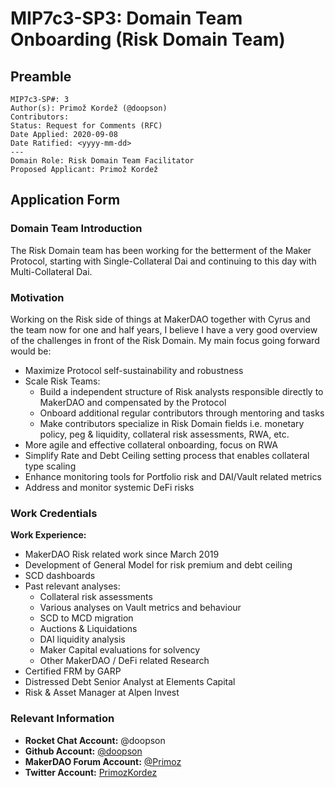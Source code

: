 # MIP7c3-SP3: Domain Team Onboarding (Risk Domain Team)

## Preamble

```
MIP7c3-SP#: 3
Author(s): Primož Kordež (@doopson)
Contributors:
Status: Request for Comments (RFC)
Date Applied: 2020-09-08
Date Ratified: <yyyy-mm-dd>
---
Domain Role: Risk Domain Team Facilitator
Proposed Applicant: Primož Kordež
```

## Application Form

### Domain Team Introduction

The Risk Domain team has been working for the betterment of the Maker Protocol, starting with Single-Collateral Dai and continuing to this day with Multi-Collateral Dai.

### Motivation

Working on the Risk side of things at MakerDAO together with Cyrus and the team now for one and half years, I believe I have a very good overview of the challenges in front of the Risk Domain. My main focus going forward would be:
- Maximize Protocol self-sustainability and robustness
- Scale Risk Teams: 
  - Build a independent structure of Risk analysts responsible directly to MakerDAO and compensated by the Protocol
  - Onboard additional regular contributors through mentoring and tasks
  - Make contributors specialize in Risk Domain fields i.e. monetary policy, peg & liquidity, collateral risk assessments, RWA, etc.
- More agile and effective collateral onboarding, focus on RWA
- Simplify Rate and Debt Ceiling setting process that enables collateral type scaling
- Enhance monitoring tools for Portfolio risk and DAI/Vault related metrics
- Address and monitor systemic DeFi risks
### Work Credentials

**Work Experience:**

- MakerDAO Risk related work since March 2019
- Development of General Model for risk premium and debt ceiling
- SCD dashboards
- Past relevant analyses:
  - Collateral risk assessments
  - Various analyses on Vault metrics and behaviour
  - SCD to MCD migration
  - Auctions & Liquidations
  - DAI liquidity analysis
  - Maker Capital evaluations for solvency
  - Other MakerDAO / DeFi related Research
- Certified FRM by GARP
- Distressed Debt Senior Analyst at Elements Capital
- Risk & Asset Manager at Alpen Invest


### Relevant Information

- **Rocket Chat Account:** @doopson
- **Github Account:** [@doopson](https://github.com/doopson)
- **MakerDAO Forum Account:** [@Primoz](https://forum.makerdao.com/u/Primoz/summary)
- **Twitter Account:** [PrimozKordez](https://twitter.com/PrimozKordez)
